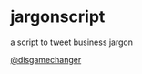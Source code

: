 # jargonscript
a script to tweet business jargon

[@disgamechanger](https://twitter.com/disgamechanger)
